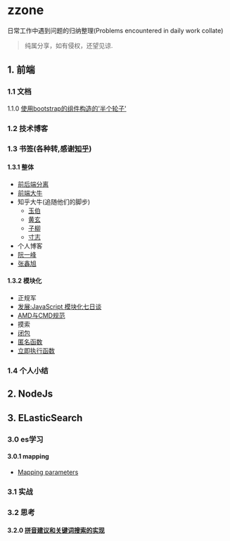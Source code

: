 # zzone
日常工作中遇到问题的归纳整理(Problems encountered in daily work collate)

> 纯属分享，如有侵权，还望见谅.

## 1. 前端

### 1.1 文档

1.1.0  [使用bootstrap的组件构造的'半个轮子'](https://github.com/occultskyrong/zzone/blob/master/doc/frame/%E5%89%8D%E7%AB%AF%E8%BD%AE%E5%AD%90.md)

### 1.2 技术博客

### 1.3 书签(各种转,感谢[知乎](www.zhihu.com))

#### 1.3.1 整体
* [前后端分离](http://ued.taobao.org/blog/2014/05/cross-platform-tpl/)
* [前端大牛](https://www.zhihu.com/question/19701162)
* 知乎大牛(追随他们的脚步)
  * [玉伯](https://www.zhihu.com/people/lifesinger/answers)
  * [黄玄](https://www.zhihu.com/people/huxpro/answers)
  * [子柳](https://www.zhihu.com/people/zi-liu/answers)
  * [寸志](https://www.zhihu.com/people/stein.cun/answers)
* 个人博客
 * [阮一峰](http://www.ruanyifeng.com/blog/) 
 * [张鑫旭](http://www.zhangxinxu.com/) 
  
#### 1.3.2 模块化
* 正规军
 * [发展:JavaScript 模块化七日谈](https://link.zhihu.com/?target=http%3A//huangxuan.me/js-module-7day/%23/)
 * [AMD与CMD规范](http://www.zhihu.com/question/20351507/answer/14859415)
* 摸索
 * [闭包](http://www.ruanyifeng.com/blog/2009/08/learning_javascript_closures.html)
 * [匿名函数](http://www.jb51.net/article/24759.htm)
 * [立即执行函数](http://bbs.csdn.net/topics/320095442#post-321060531)

### 1.4 个人小结

## 2. NodeJs

## 3. ELasticSearch

### 3.0 es学习
#### 3.0.1 mapping
* [Mapping parameters](https://github.com/occultskyrong/zzone/blob/master/doc/ElasticSearch/mapping/mapping.md)

### 3.1 实战

### 3.2 思考

#### 3.2.0  [拼音建议和关键词搜索的实现](https://github.com/occultskyrong/zzone/blob/master/doc/ElasticSearch/ik%2Bpinyin.md)

